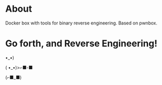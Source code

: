 # About
Docker box with tools for binary reverse engineering.
Based on pwnbox.

# Go forth, and Reverse Engineering!
•_•)

( •_•)>⌐■-■

(⌐■_■)
